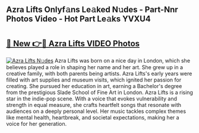 ## Azra Lifts Onlyf𝚊ns Le𝚊ked N𝚞des - Part-Nnr Photos Video - Hot Part Le𝚊ks YVXU4

# <h2><a href="http://ac18111.deff.icu/?id=Azra+Lifts">🔗 New 👉🔴 Azra Lifts VIDEO Photos</a></h2>

[![Azra Lifts N𝚞des](https://i.imgur.com/rIISA9y.gif)](http://ac18111.deff.icu/?id=Azra+Lifts)
Azra Lifts was born on a nice day in London, which she believes played a role in shaping her name and her art. She grew up in a creative family, with both parents being artists. Azra Lifts's early years were filled with art supplies and museum visits, which ignited her passion for creating. She pursued her education in art, earning a Bachelor's degree from the prestigious Slade School of Fine Art in London. Azra Lifts is a rising star in the indie-pop scene. With a voice that evokes vulnerability and strength in equal measure, she crafts heartfelt songs that resonate with audiences on a deeply personal level. Her music tackles complex themes like mental health, heartbreak, and societal expectations, making her a voice for her generation.
